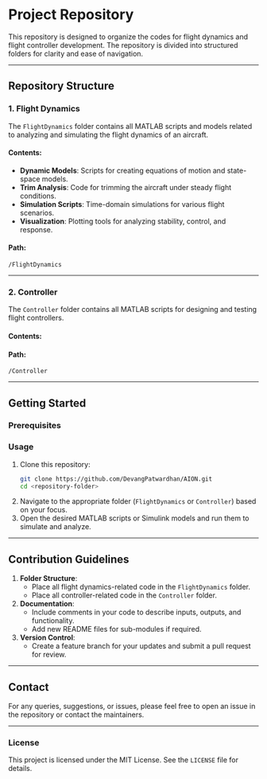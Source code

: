 # **Project Repository**

This repository is designed to organize the codes for flight dynamics and flight controller development. The repository is divided into structured folders for clarity and ease of navigation.  

---

## **Repository Structure**

### **1. Flight Dynamics**  
The `FlightDynamics` folder contains all MATLAB scripts and models related to analyzing and simulating the flight dynamics of an aircraft.  

#### **Contents:**  
- **Dynamic Models**: Scripts for creating equations of motion and state-space models.  
- **Trim Analysis**: Code for trimming the aircraft under steady flight conditions.  
- **Simulation Scripts**: Time-domain simulations for various flight scenarios.  
- **Visualization**: Plotting tools for analyzing stability, control, and response.  

#### **Path:**  
```plaintext
/FlightDynamics
```

---

### **2. Controller**  
The `Controller` folder contains all MATLAB scripts for designing and testing flight controllers.  

#### **Contents:**  


#### **Path:**  
```plaintext
/Controller
```

---

## **Getting Started**

### **Prerequisites**  


### **Usage**  
1. Clone this repository:  
   ```bash
   git clone https://github.com/DevangPatwardhan/AION.git
   cd <repository-folder>
   ```  
2. Navigate to the appropriate folder (`FlightDynamics` or `Controller`) based on your focus.  
3. Open the desired MATLAB scripts or Simulink models and run them to simulate and analyze.  

---

## **Contribution Guidelines**

1. **Folder Structure**:  
   - Place all flight dynamics-related code in the `FlightDynamics` folder.  
   - Place all controller-related code in the `Controller` folder.  
2. **Documentation**:  
   - Include comments in your code to describe inputs, outputs, and functionality.  
   - Add new README files for sub-modules if required.  
3. **Version Control**:  
   - Create a feature branch for your updates and submit a pull request for review.  

---

## **Contact**

For any queries, suggestions, or issues, please feel free to open an issue in the repository or contact the maintainers.  

---

### **License**  
This project is licensed under the MIT License. See the `LICENSE` file for details.  
